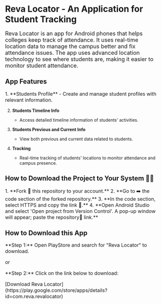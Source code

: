 # Reva Locator - An Application for Student Tracking

<p style="font-size:18px">Reva Locator is an app for Android phones that helps colleges keep track of attendance. It uses real-time location data to manage the campus better and fix attendance issues. The app uses advanced location technology to see where students are, making it easier to monitor student attendance.</p>

## App Features

<p style="font-size:16px">
1. **Students Profile**
   - Create and manage student profiles with relevant information.

2. **Students Timeline Info**
   - Access detailed timeline information of students' activities.

3. **Students Previous and Current Info**
   - View both previous and current data related to students.

4. **Tracking**
   - Real-time tracking of students' locations to monitor attendance and campus presence.
</p>

## How to Download the Project to Your System 👨‍💻

<p style="font-size:16px">
1. **Fork 🍴 this repository to your account.**
2. **Go to ➡️ the code section of the forked repository.**
3. **In the code section, select HTTPS and copy the link 🔗.**
4. **Open Android Studio and select 'Open project from Version Control'. A pop-up window will appear; paste the repository📂 link.**
</p>

## How to Download this App

<p style="font-size:16px">**Step 1:** Open PlayStore and search for "Reva Locator" to download.</p>

<p style="font-size:16px">or</p>

<p style="font-size:16px">**Step 2:** Click on the link below to download:</p>
<p style="font-size:16px">[Download Reva Locator](https://play.google.com/store/apps/details?id=com.reva.revalocator)</p>
